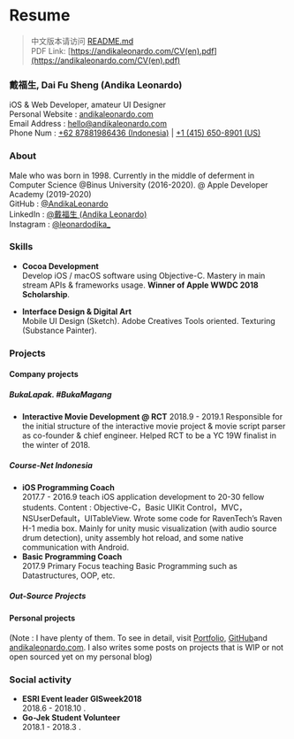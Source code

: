 # Resume

> 中文版本请访问 [README.md](README.md)  
> PDF Link: [https://andikaleonardo.com/CV(en).pdf](https://andikaleonardo.com/CV(en).pdf)


### 戴福生, Dai Fu Sheng (Andika Leonardo)  
iOS & Web Developer, amateur UI Designer     
Personal Website : [andikaleonardo.com](https://andikaleonardo.com/)  
Email Address : [hello@andikaleonardo.com](mailto:hello@andikaleonardo.com)   
Phone Num : [+62 87881986436 (Indonesia)](tel:+62-878-8198-6436) | [+1 (415) 650-8901 (US)](tel:+1-415-650-8901)  

### About
Male who was born in 1998. Currently in the middle of deferment in Computer Science @Binus University (2016-2020). @ Apple Developer Academy (2019-2020)   
GitHub : [@AndikaLeonardo](https://github.com/andikaleonardo)  
LinkedIn : [@戴福生 (Andika Leonardo)](https://www.linkedin.com/in/andikaleonardo)  
Instagram : [@leonardodika_](https://www.instagram.com/in/leonardodika_)  
### Skills
- **Cocoa Development**  
Develop iOS / macOS software using Objective-C. Mastery in main stream APIs & frameworks usage. **Winner of Apple WWDC 2018 Scholarship**.

- **Interface Design & Digital Art**  
Mobile UI Design (Sketch). Adobe Creatives Tools oriented. Texturing (Substance Painter).

### Projects
#### Company projects
##### BukaLapak. #BukaMagang
- **Interactive Movie Development @ RCT** 
2018.9 - 2019.1 Responsible for the initial structure of the interactive movie project & movie script parser as co-founder & chief engineer. Helped RCT to be a YC 19W finalist in the winter of 2018.

##### Course-Net Indonesia
- **iOS Programming Coach**     
2017.7 - 2016.9 teach iOS application development to 20-30 fellow students. Content : Objective-C，Basic UIKit Control，MVC，NSUserDefault，UITableView. 
Wrote some code for RavenTech’s Raven H-1 media box. Mainly for unity music visualization (with audio source drum detection), unity assembly hot reload, and some native communication with Android.
- **Basic Programming Coach**    
2017.9 Primary Focus
teaching Basic Programming such as Datastructures, OOP, etc.

##### Out-Source Projects

#### Personal projects
(Note : I have plenty of them. To see in detail, visit [Portfolio](http://portfolio.justzht.com/), [GitHub](https://github.com/andikaleonardo)and [andikaleonardo.com](https://andikaleonardo.com). I also writes some posts on projects that is WIP or not open sourced yet on my personal blog)


### Social activity
- **ESRI Event leader GISweek2018**    
2018.6 - 2018.10 .
- **Go-Jek Student Volunteer**    
2018.1 - 2018.3 .
